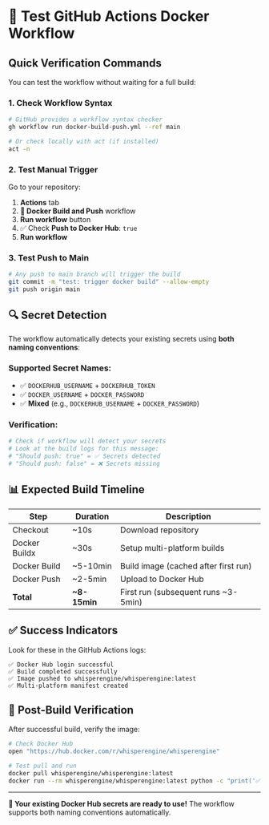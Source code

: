 # 🧪 Test GitHub Actions Docker Workflow

## Quick Verification Commands

You can test the workflow without waiting for a full build:

### 1. **Check Workflow Syntax**
```bash
# GitHub provides a workflow syntax checker
gh workflow run docker-build-push.yml --ref main

# Or check locally with act (if installed)
act -n
```

### 2. **Test Manual Trigger**
Go to your repository:
1. **Actions** tab
2. **🐳 Docker Build and Push** workflow  
3. **Run workflow** button
4. ✅ Check **Push to Docker Hub**: `true`
5. **Run workflow**

### 3. **Test Push to Main**
```bash
# Any push to main branch will trigger the build
git commit -m "test: trigger docker build" --allow-empty
git push origin main
```

## 🔍 Secret Detection

The workflow automatically detects your existing secrets using **both naming conventions**:

### Supported Secret Names:
- ✅ `DOCKERHUB_USERNAME` + `DOCKERHUB_TOKEN` 
- ✅ `DOCKER_USERNAME` + `DOCKER_PASSWORD`
- ✅ **Mixed** (e.g., `DOCKERHUB_USERNAME` + `DOCKER_PASSWORD`)

### Verification:
```bash
# Check if workflow will detect your secrets
# Look at the build logs for this message:
# "Should push: true" = ✅ Secrets detected
# "Should push: false" = ❌ Secrets missing
```

## 📊 Expected Build Timeline

| Step | Duration | Description |
|------|----------|-------------|
| Checkout | ~10s | Download repository |
| Docker Buildx | ~30s | Setup multi-platform builds |
| Docker Build | ~5-10min | Build image (cached after first run) |
| Docker Push | ~2-5min | Upload to Docker Hub |
| **Total** | **~8-15min** | First run (subsequent runs ~3-5min) |

## ✅ Success Indicators

Look for these in the GitHub Actions logs:

```
✅ Docker Hub login successful
✅ Build completed successfully
✅ Image pushed to whisperengine/whisperengine:latest
✅ Multi-platform manifest created
```

## 🎯 Post-Build Verification

After successful build, verify the image:

```bash
# Check Docker Hub
open "https://hub.docker.com/r/whisperengine/whisperengine"

# Test pull and run
docker pull whisperengine/whisperengine:latest
docker run --rm whisperengine/whisperengine:latest python -c "print('✅ Image works!')"
```

---

**🚀 Your existing Docker Hub secrets are ready to use!** The workflow supports both naming conventions automatically.